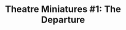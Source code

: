 ---
title: "Theatre Miniatures #1: The Departure"
tags: [orchestral, cd]
sectionSortOrder: 7
shortDesc: "from Adrian's score for Murder On The Orient Express"
forces: "2+p.2(ca).2.2+cb / 4.3.3.1 / timp + 2P / harp / strings min 12.10.8.6.4"
length: "3 mins 30 secs"
workNumber: "P0056"
compositionYear: "2023"
pdf: ""
hire: yes
buy: ""
recording: ""
audioIndex: 116
privateAudioIndex: 116
projectColour:
layout: workDetail
permalink: false
---